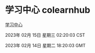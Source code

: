 # 学习中心 colearnhub
[学习中心](http://:56308/colearnhub/)

2023年 02月 15日 星期三 02:20:03 CST

2023年 02月 14日 星期二 18:20:03 GMT

